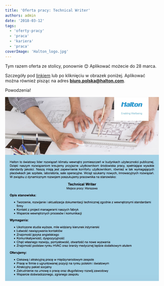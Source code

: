 ```yaml
---
title: 'Oferta pracy: Technical Writer'
authors: admin
date: '2018-03-12'
tags:
  - 'oferty-pracy'
  - 'praca'
  - 'kariera'
  - 'praca'
coverImage: 'Halton_logo.jpg'
---
```


Tym razem oferta ze stolicy, ponownie 😊 Aplikować możecie do 28 marca.

<!--truncate-->

Szczegóły pod
[linkiem](https://www.pracuj.pl/praca/technical-writer-warszawa,oferta,5919938)
lub po kliknięciu w obrazek poniżej. Aplikować można również pisząc na
adres **[biuro.polska@halton.com](mailto:biuro.polska@halton.com)**.

Powodzenia!

![](images/OfertaTechnicalWriterHalton.jpeg)
